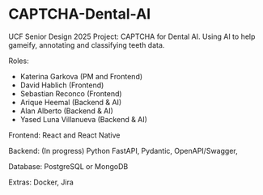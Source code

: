 # CAPTCHA-Dental-AI
UCF Senior Design 2025 Project: CAPTCHA for Dental AI. Using AI to help gameify, annotating and classifying teeth data.

Roles:
-  Katerina Garkova (PM and Frontend)
-  David Hablich (Frontend)
-  Sebastian Reconco (Frontend)
-  Arique Heemal (Backend & AI)
-  Alan Alberto (Backend & AI)
-  Yased Luna Villanueva (Backend & AI)

Frontend:
    React and React Native

Backend: (In progress)
    Python FastAPI, Pydantic, OpenAPI/Swagger, 

Database: 
    PostgreSQL or MongoDB

Extras: 
    Docker, Jira